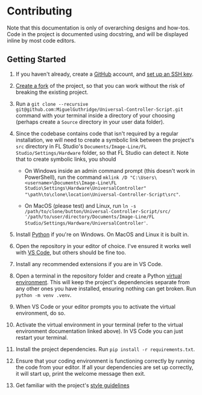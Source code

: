 
# Contributing

Note that this documentation is only of overarching designs and how-tos. Code
in the project is documented using docstring, and will be displayed inline by
most code editors.

## Getting Started

1.  If you haven't already, create a [GitHub](https://github.com/) account, and
    [set up an SSH key](https://docs.github.com/en/authentication/connecting-to-github-with-ssh).

2.  [Create a fork](https://docs.github.com/en/get-started/quickstart/fork-a-repo)
    of the project, so that you can work without the risk of breaking the
    existing project.

3.  Run a `git clone --recursive git@github.com:MiguelGuthridge/Universal-Controller-Script.git`
    command with your terminal inside a directory of your choosing (perhaps
    create a `Source` directory in your user data folder).

4.  Since the codebase contains code that isn't required by a regular
    installation, we will need to create a symbolic link between the project's
    `src` directory in FL Studio's
    `Documents/Image-Line/FL Studio/Settings/Hardware` folder, so that FL
    Studio can detect it. Note that to create symbolic links, you should

    * On Windows inside an admin command prompt (this doesn't work in
      PowerShell), run the command
      `mklink /D "C:\Users\<username>\Documents\Image-Line\FL Studio\Settings\Hardware\UniversalController" "\path\to\clone\location\Universal-Controller-Script\src"`.

    * On MacOS (please test) and Linux, run
      `ln -s /path/to/clone/button/Universal-Controller-Script/src/ '/path/to/user/directory/Documents/Image-Line/FL Studio/Settings/Hardware/UniversalController'`.

3.  Install [Python](https://www.python.org/downloads/) if you're on Windows.
    On MacOS and Linux it is built in.

4.  Open the repository in your editor of choice. I've ensured it works well
    with [VS Code](https://code.visualstudio.com), but others should be fine
    too.

5.  Install any recommended extensions if you are in VS Code.

6.  Open a terminal in the repository folder and create a Python
    [virtual environment](https://docs.python.org/3/library/venv.html). This
    will keep the project's dependencies separate from any other ones you have
    installed, ensuring nothing can get broken. Run `python -m venv .venv`.

7.  When VS Code or your editor prompts you to activate the virtual
    environment, do so.

8.  Activate the virtual environment in your terminal (refer to the virtual
    environment documentation linked above). In VS Code you can just restart
    your terminal.

9.  Install the project dependencies. Run `pip install -r requirements.txt`.

10. Ensure that your coding environment is functioning correctly by running the
    code from your editor. If all your dependencies are set up correctly, it
    will start up, print the welcome message then exit.

11. Get familiar with the project's [style guidelines](style.md)
